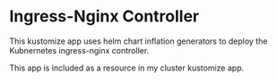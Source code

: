 # Ingress-Nginx Controller

This kustomize app uses helm chart inflation generators to 
deploy the Kubnernetes ingress-nginx controller.

This app is included as a resource in my cluster kustomize app.